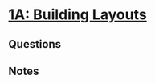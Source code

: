 # [1A: Building Layouts](https://www.udacity.com/course/viewer#!/c-ud837/l-4027328704)

## Questions

## Notes
